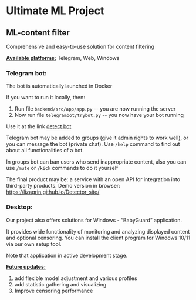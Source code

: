 # Ultimate ML Project

## ML-content filter

Comprehensive and easy-to-use solution for content filtering

<b><ins>Available platforms:</ins></b> Telegram, Web, Windows

### Telegram bot:

The bot is automatically launched in Docker

If you want to run it locally, then:
1) Run file `backend/src/app/app.py` -- you are now running the server
2) Now run file `telegrambot/trybot.py` -- you now have your bot running

Use it at the link [detect bot](https://t.me/nuddetectbot)

Telegram bot may be added to groups (give it admin rights to work well), or you can message the bot (private chat). 
Use `/help` command to find out about all functionalities of a bot.

In groups bot can ban users who send inappropriate content, also you can use `/mute` or `/kick` commands to do it yourself

The final product may be: a service with an open API for integration into third-party products.
Demo version in browser: https://lizagrin.github.io/Detector_site/

### Desktop:

Our project also offers solutions for Windows - “BabyGuard” application. 

It provides wide functionality of monitoring and analyzing displayed content and optional censoring.
You can install the client program for Windows 10/11 via our own setup tool.

Note that application in active development stage.

<b><ins>Future updates:</b></ins>

1) add flexible model adjustment and various profiles
2) add statistic gathering and visualizing
3) Improve censoring performance
